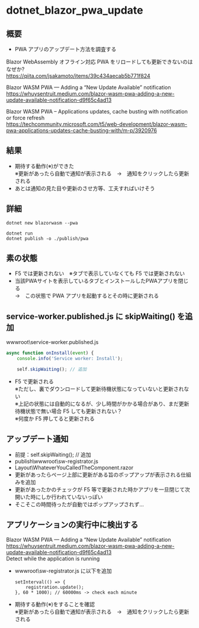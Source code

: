 # dotnet_blazor_pwa_update

## 概要
* PWA アプリのアップデート方法を調査する

Blazor WebAssembly オフライン対応 PWA をリロードしても更新できないのはなぜか?  
https://qiita.com/jsakamoto/items/39c434aecab5b771f824  

Blazor WASM PWA — Adding a “New Update Available” notification  
https://whuysentruit.medium.com/blazor-wasm-pwa-adding-a-new-update-available-notification-d9f65c4ad13  

Blazor WASM PWA – Applications updates, cache busting with notification or force refresh  
https://techcommunity.microsoft.com/t5/web-development/blazor-wasm-pwa-applications-updates-cache-busting-with/m-p/3920976  

## 結果
* 期待する動作(※)ができた  
  ※更新があったら自動で通知が表示される　→　通知をクリックしたら更新される
* あとは通知の見た目や更新のさせ方等、工夫すればいけそう

## 詳細

```
dotnet new blazorwasm --pwa 
```

```
dotnet run
dotnet publish -o ./publish/pwa
```

## 素の状態
* F5 では更新されない　※タブで表示していなくても F5 では更新されない
* 当該PWAサイトを表示しているタブとインストールしたPWAアプリを閉じる  
  →　この状態で PWA アプリを起動するとその時に更新される

## service-worker.published.js に skipWaiting() を追加

wwwroot\service-worker.published.js
```js
async function onInstall(event) {
    console.info('Service worker: Install');

    self.skipWaiting(); // 追加
```

* F5 で更新される  
  ※ただし、裏でダウンロードして更新待機状態になっていないと更新されない  
  ※上記の状態には自動的になるが、少し時間がかかる場合があり、まだ更新待機状態で無い場合 F5 しても更新されない？  
  ※何度か F5 押してると更新される

## アップデート通知
* 前提：self.skipWaiting(); // 追加
* publish\wwwroot\sw-registrator.js
* Layout\WhateverYouCalledTheComponent.razor
* 更新があったらページ上部に更新がある旨のポップアップが表示される仕組みを追加
* 更新があったかのチェックが F5 等で更新された時かアプリを一旦閉じて次開いた時にしか行われていないっぽい
* そこそこの時間待ったが自動ではポップアップされず...

## アプリケーションの実行中に検出する

Blazor WASM PWA — Adding a “New Update Available” notification  
https://whuysentruit.medium.com/blazor-wasm-pwa-adding-a-new-update-available-notification-d9f65c4ad13  
Detect while the application is running  

* wwwroot\sw-registrator.js に以下を追加
  ```
  setInterval(() => {
      registration.update();
  }, 60 * 1000); // 60000ms -> check each minute
  ```
* 期待する動作(※)をすることを確認  
  ※更新があったら自動で通知が表示される　→　通知をクリックしたら更新される
